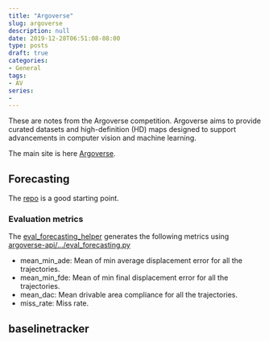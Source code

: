 ```yaml
---
title: "Argoverse"
slug: argoverse
description: null
date: 2019-12-28T06:51:08-08:00
type: posts
draft: true
categories:
- General
tags:
- AV
series:
-
---
```


These are notes from the Argoverse competition. Argoverse aims to provide curated datasets and high-definition (HD) maps designed to support advancements in computer vision and machine learning.

<!--more-->
The main site is here [Argoverse](https://www.argoverse.org).

## Forecasting

The [repo](https://github.com/jagjeet-singh/argoverse-forecasting) is a good starting point.

### Evaluation metrics

The [eval_forecasting_helper](https://github.com/jagjeet-singh/argoverse-forecasting/blob/master/eval_forecasting_helper.py) generates the following metrics using [argoverse-api/.../eval_forecasting.py](https://github.com/argoai/argoverse-api/blob/87c5e3f2d2eb039052e142d5e30bb7d6caeb6252/argoverse/evaluation/eval_forecasting.py#L136)

* mean_min_ade: Mean of min average displacement error for all the trajectories.
* mean_min_fde: Mean of min final displacement error for all the trajectories.
* mean_dac: Mean drivable area compliance for all the trajectories.
* miss_rate: Miss rate.

## baselinetracker